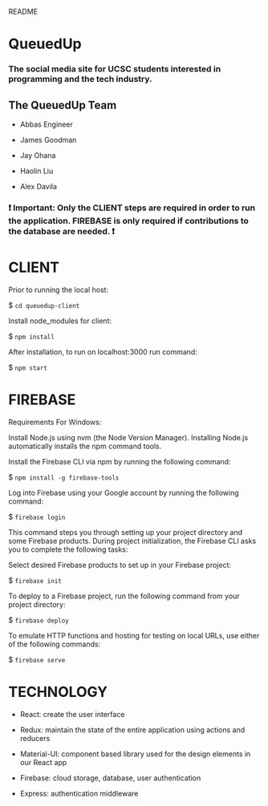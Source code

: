 README

# QueuedUp

###  The social media site for UCSC students interested in programming and the tech industry.

## The QueuedUp Team
- Abbas Engineer

- James Goodman

- Jay Ohana

- Haolin Liu

- Alex Davila

### :exclamation: Important: Only the CLIENT steps are required in order to run the application. FIREBASE is only required if contributions to the database are needed. :exclamation:

# CLIENT

Prior to running the local host:

$ `cd queuedup-client`

Install node_modules for client:

$ `npm install`

After installation, to run on localhost:3000 run command:

$ `npm start`

# FIREBASE

Requirements
For Windows:

Install Node.js using nvm (the Node Version Manager).
Installing Node.js automatically installs the npm command tools.

Install the Firebase CLI via npm by running the following command:

$ `npm install -g firebase-tools`

Log into Firebase using your Google account by running the following command:

$ `firebase login`

This command steps you through setting up your project directory and some Firebase products. During project initialization, the Firebase CLI asks you to complete the following tasks:

Select desired Firebase products to set up in your Firebase project:

$ `firebase init`

To deploy to a Firebase project, run the following command from your project directory:

$ `firebase deploy`

To emulate HTTP functions and hosting for testing on local URLs, use either of the following commands:

$ `firebase serve`

# TECHNOLOGY

- React: create the user interface

- Redux: maintain the state of the entire application using actions and reducers

- Material-UI: component based library used for the design elements in our React app

- Firebase: cloud storage, database, user authentication

- Express: authentication middleware
